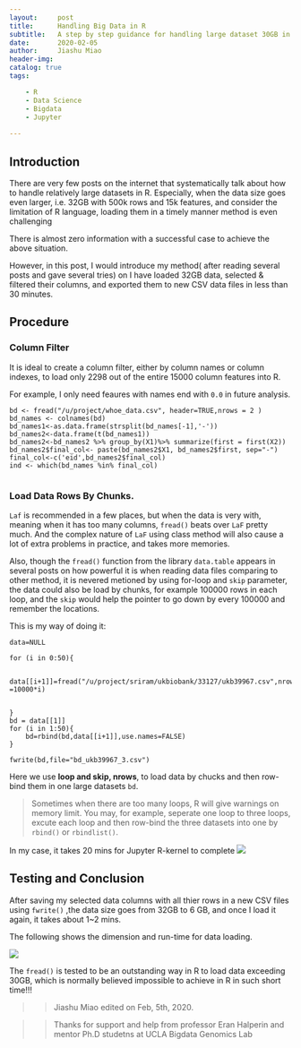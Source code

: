 ```yaml
---
layout:     post
title:      Handling Big Data in R 
subtitle:   A step by step guidance for handling large dataset 30GB in R 
date:       2020-02-05
author:     Jiashu Miao
header-img: 
catalog: true
tags:

    - R
    - Data Science 
    - Bigdata
    - Jupyter
    
---
```


## Introduction

There are very few posts on the internet that systematically talk about how to handle relatively large datasets in R. Especially, when the data size goes even larger, i.e. 32GB with 500k rows and 15k features, and consider the limitation of R language, loading them in a timely manner method is even challenging 

There is almost zero information with a successful case to achieve the above situation. 

However, in this post, I would introduce my method( after reading several posts and gave several tries) on I have loaded 32GB data, selected & filtered their columns, and exported them to new CSV data files in less than 30 minutes. 

## Procedure

### Column Filter 

It is ideal to create a column filter, either by column names or column indexes, to load only 2298 out of the entire 15000 column features into R. 

For example, I only need feaures with names end with `0.0` in future analysis.

```{r}
bd <- fread("/u/project/whoe_data.csv", header=TRUE,nrows = 2 )
bd_names <- colnames(bd)
bd_names1<-as.data.frame(strsplit(bd_names[-1],'-'))
bd_names2<-data.frame(t(bd_names1))
bd_names2<-bd_names2 %>% group_by(X1)%>% summarize(first = first(X2)) 
bd_names2$final_col<- paste(bd_names2$X1, bd_names2$first, sep="-")
final_col<-c('eid',bd_names2$final_col)
ind <- which(bd_names %in% final_col)


```

### Load Data Rows By Chunks.

`Laf` is recommended in a few places, but when the data is very with, meaning when it has too many columns, `fread()` beats over `LaF` pretty much. And the complex nature of `LaF` using class method will also cause a lot of extra problems in practice, and takes more memories. 

Also, though the `fread()` function from the library `data.table` appears in several posts on how powerful it is when reading 
data files comparing to other method, it is nevered metioned by using for-loop and `skip` parameter, the data could also be load by chunks, for example 100000 rows in each loop, and the `skip` would help the pointer to go down by every 100000 and remember the locations. 


This is my way of doing it:

```{r}
data=NULL

for (i in 0:50){
   
    data[[i+1]]=fread("/u/project/sriram/ukbiobank/33127/ukb39967.csv",nrow=10000,select=ind,skip =10000*i)
   
    
}
bd = data[[1]]
for (i in 1:50){
    bd=rbind(bd,data[[i+1]],use.names=FALSE)
}

fwrite(bd,file="bd_ukb39967_3.csv")

```
Here we use **loop and skip, nrows**, to load data by chucks and then row-bind them in one large datasets `bd`.

> Sometimes when there are too many loops, R will give warnings on memory limit. You may, for example, seperate one loop to three loops, excute each loop and then row-bind the three datasets into one by `rbind()` or `rbindlist()`. 

In my case, it takes 20 mins for Jupyter R-kernel to complete
![](https://michaelmiaomiao.github.io/webfile/run_time.png)

## Testing and Conclusion

After saving my selected data columns with all thier rows in a new CSV files using `fwrite()` ,the data size goes from 32GB to 6 GB, and once I load it again, it takes about 1~2 mins. 

The following shows the dimension and run-time for data loading.

![](https://michaelmiaomiao.github.io/webfile/dim_check.png)

The `fread()` is tested to be an outstanding way in R to load data exceeding 30GB, which is normally believed impossible to achieve in R in such short time!!!

> > Jiashu Miao edited on Feb, 5th, 2020.


> > Thanks for support and help from professor Eran Halperin and mentor Ph.D studetns at UCLA Bigdata Genomics Lab
